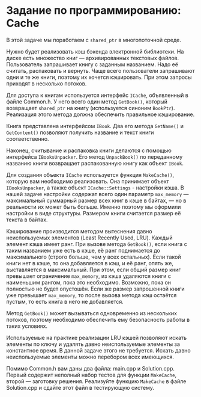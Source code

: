 # Задание по программированию: Cache
В этой задаче мы поработаем с `shared_ptr` в многопоточной среде.

Нужно будет реализовать кэш бэкенда электронной библиотеки. На диске есть множество книг — архивированных текстовых файлов. Пользователь запрашивает книгу с заданным названием. Надо её считать, распаковать и вернуть. Чаще всего пользователи запрашивают одни и те же книги, поэтому их хочется кэшировать. При этом запросы приходят в несколько потоков.

Для доступа к книгам используется интерфейс `ICache`, объявленный в файле Common.h. У него всего один метод `GetBook()`, который возвращает `shared_ptr` на книгу (используется синоним `BookPtr`). Реализация этого метода должна обеспечить правильное кэширование.

Книга представлена интерфейсом `IBook`. Два его метода `GetName()` и `GetContent()` позволяют получить название и текст книги соответственно.

Наконец, считывание и распаковка книги делаются с помощью интерфейса `IBooksUnpacker`. Его метод `UnpackBook()` по переданному названию книги возвращает распакованную книгу как объект `IBook`.

Для создания объекта `ICache` используется функция `MakeCache()`, которую вам необходимо реализовать. Она принимает объект `IBooksUnpacker`, а также объект `ICache::Settings` - настройки кэша. В нашей задаче настройки содержат всего один параметр `max_memory` — максимальный суммарный размер всех книг в кэше в байтах, — но в реальности их может быть больше. Именно поэтому мы оформили настройки в виде структуры. Размером книги считается размер её текста в байтах.

Кэширование производится методом вытеснения давно неиспользуемых элементов (Least Recently Used, LRU). Каждый элемент кэша имеет ранг. При вызове метода `GetBook()`, если книга с таким названием уже есть в кэше, её ранг поднимается до максимального (строго больше, чем у всех остальных). Если такой книги нет в кэше, то она добавляется в кэш, и её ранг, опять же, выставляется в максимальный. При этом, если общий размер книг превышает ограничение `max_memory`, из кэша удаляются книги с наименьшим рангом, пока это необходимо. Возможно, пока он полностью не будет опустошён. Если же размер запрошенной книги уже превышает `max_memory`, то после вызова метода кэш остаётся пустым, то есть книга в него не добавляется.

Метод `GetBook()` может вызываться одновременно из нескольких потоков, поэтому необходимо обеспечить ему безопасность работы в таких условиях.

Используемые на практике реализации LRU кэшей позволяют искать элементы по ключу и удалять давно неиспользуемые элементы за константное время. В данной задаче этого не требуется. Искать давно неиспользуемые элементы можно перебором всех имеющихся.

Помимо Common.h вам даны два файла: main.cpp и Solution.cpp. Первый содержит неполный набор тестов для функции `MakeCache`, второй — заготовку решения. Реализуйте функцию `MakeCache` в файле Solution.cpp и сдайте этот файл в тестирующую систему.
